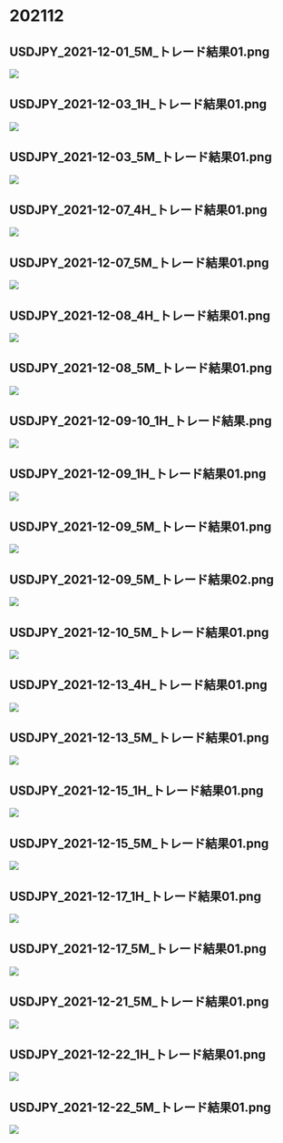 ﻿# 202112
## USDJPY_2021-12-01_5M_トレード結果01.png
![](./USDJPY_2021-12-01_5M_トレード結果01.png)  
## USDJPY_2021-12-03_1H_トレード結果01.png
![](./USDJPY_2021-12-03_1H_トレード結果01.png)  
## USDJPY_2021-12-03_5M_トレード結果01.png
![](./USDJPY_2021-12-03_5M_トレード結果01.png)  
## USDJPY_2021-12-07_4H_トレード結果01.png
![](./USDJPY_2021-12-07_4H_トレード結果01.png)  
## USDJPY_2021-12-07_5M_トレード結果01.png
![](./USDJPY_2021-12-07_5M_トレード結果01.png)  
## USDJPY_2021-12-08_4H_トレード結果01.png
![](./USDJPY_2021-12-08_4H_トレード結果01.png)  
## USDJPY_2021-12-08_5M_トレード結果01.png
![](./USDJPY_2021-12-08_5M_トレード結果01.png)  
## USDJPY_2021-12-09-10_1H_トレード結果.png
![](./USDJPY_2021-12-09-10_1H_トレード結果.png)  
## USDJPY_2021-12-09_1H_トレード結果01.png
![](./USDJPY_2021-12-09_1H_トレード結果01.png)  
## USDJPY_2021-12-09_5M_トレード結果01.png
![](./USDJPY_2021-12-09_5M_トレード結果01.png)  
## USDJPY_2021-12-09_5M_トレード結果02.png
![](./USDJPY_2021-12-09_5M_トレード結果02.png)  
## USDJPY_2021-12-10_5M_トレード結果01.png
![](./USDJPY_2021-12-10_5M_トレード結果01.png)  
## USDJPY_2021-12-13_4H_トレード結果01.png
![](./USDJPY_2021-12-13_4H_トレード結果01.png)  
## USDJPY_2021-12-13_5M_トレード結果01.png
![](./USDJPY_2021-12-13_5M_トレード結果01.png)  
## USDJPY_2021-12-15_1H_トレード結果01.png
![](./USDJPY_2021-12-15_1H_トレード結果01.png)  
## USDJPY_2021-12-15_5M_トレード結果01.png
![](./USDJPY_2021-12-15_5M_トレード結果01.png)  
## USDJPY_2021-12-17_1H_トレード結果01.png
![](./USDJPY_2021-12-17_1H_トレード結果01.png)  
## USDJPY_2021-12-17_5M_トレード結果01.png
![](./USDJPY_2021-12-17_5M_トレード結果01.png)  
## USDJPY_2021-12-21_5M_トレード結果01.png
![](./USDJPY_2021-12-21_5M_トレード結果01.png)  
## USDJPY_2021-12-22_1H_トレード結果01.png
![](./USDJPY_2021-12-22_1H_トレード結果01.png)  
## USDJPY_2021-12-22_5M_トレード結果01.png
![](./USDJPY_2021-12-22_5M_トレード結果01.png)  

